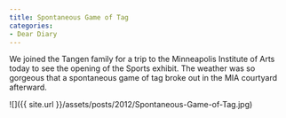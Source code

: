 ```yaml
---
title: Spontaneous Game of Tag
categories:
- Dear Diary
---
```


We joined the Tangen family for a trip to the Minneapolis Institute of Arts today to see the opening of the Sports exhibit. The weather was so gorgeous that a spontaneous game of tag broke out in the MIA courtyard afterward.

![]({{ site.url }}/assets/posts/2012/Spontaneous-Game-of-Tag.jpg)
